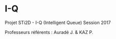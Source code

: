 # I-Q
Projet STi2D - I-Q (Intelligent Queue) Session 2017

Professeurs référents : Auradé J. & KAZ P.
